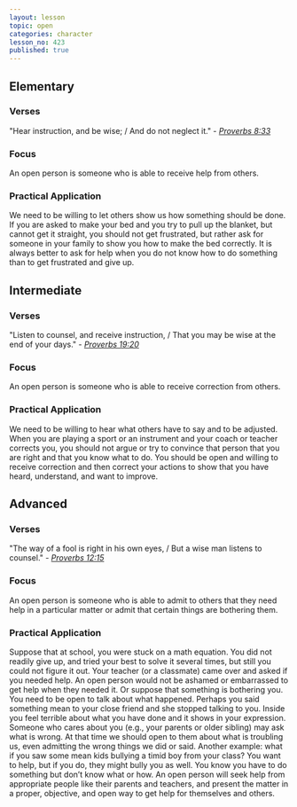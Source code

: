 ```yaml
---
layout: lesson
topic: open
categories: character
lesson_no: 423
published: true
---
```


## Elementary

### Verses 
"Hear instruction, and be wise; / And do not neglect it." - _[Proverbs 8:33](http://online.recoveryversion.org/bibleverses.asp?fvid=24594&lvid=24594)_

### Focus
An open person is someone who is able to receive help from others.

### Practical Application
We need to be willing to let others show us how something should be done. If you are asked to make your bed and you try to pull up the blanket, but cannot get it straight, you should not get frustrated, but rather ask for someone in your family to show you how to make the bed correctly. It is always better to ask for help when you do not know how to do something than to get frustrated and give up.

## Intermediate

### Verses
"Listen to counsel, and receive instruction, / That you may be wise at the end of your days." - _[Proverbs 19:20](http://online.recoveryversion.org/bibleverses.asp?fvid=24904&lvid=24904)_

### Focus
An open person is someone who is able to receive correction from others.

### Practical Application
We need to be willing to hear what others have to say and to be adjusted. When you are playing a sport or an instrument and your coach or teacher corrects you, you should not argue or try to convince that person that you are right and that you know what to do. You should be open and willing to receive correction and then correct your actions to show that you have heard, understand, and want to improve.

## Advanced

### Verses
"The way of a fool is right in his own eyes, / But a wise man listens to counsel." - _[Proverbs 12:15](http://online.recoveryversion.org/bibleverses.asp?fvid=24693&lvid=24693)_

### Focus
An open person is someone who is able to admit to others that they need help in a particular matter or admit that certain things are bothering them.

### Practical Application
Suppose that at school, you were stuck on a math equation. You did not readily give up, and tried your best to solve it several times, but still you could not figure it out. Your teacher (or a classmate) came over and asked if you needed help. An open person would not be ashamed or embarrassed to get help when they needed it. Or suppose that something is bothering you. You need to be open to talk about what happened. Perhaps you said something mean to your close friend and she stopped talking to you. Inside you feel terrible about what you have done and it shows in your expression. Someone who cares about you (e.g., your parents or older sibling) may ask what is wrong. At that time we should open to them about what is troubling us, even admitting the wrong things we did or said. Another example: what if you saw some mean kids bullying a timid boy from your class? You want to help, but if you do, they might bully you as well. You know you have to do something but don’t know what or how. An open person will seek help from appropriate people like their parents and teachers, and present the matter in a proper, objective, and open way to get help for themselves and others.

